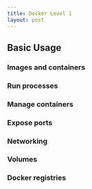 ```yaml
---
title: Docker Level 1
layout: post
---
```


## Basic Usage

### Images and containers

### Run processes

### Manage containers

### Expose ports

### Networking

### Volumes

### Docker registries
